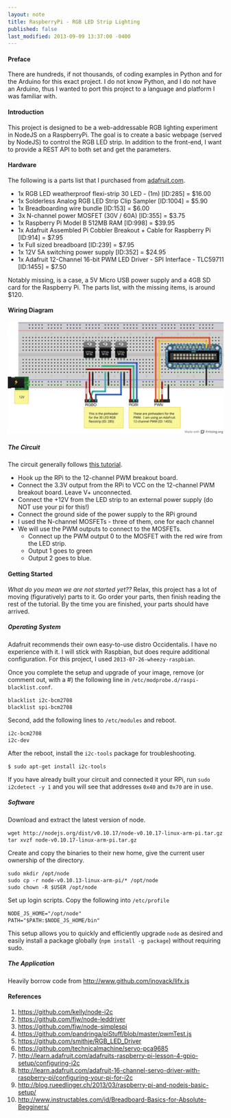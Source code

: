 ```yaml
---
layout: note
title: RaspberryPi - RGB LED Strip Lighting
published: false
last_modified: 2013-09-09 13:37:00 -0400
---
```


#### Preface

There are hundreds, if not thousands, of coding examples in Python and for the Arduino for this exact project.
I do not know Python, and I do not have an Arduino, thus I wanted to port this project to a language and platform
I was familiar with.

#### Introduction

This project is designed to be a web-addressable RGB lighting experiment in NodeJS on a RaspberryPi.  The goal is
to create a basic webpage (served by NodeJS) to control the RGB LED strip.  In addition to the front-end, I want
to provide a REST API to both set and get the parameters.

#### Hardware

The following is a parts list that I purchased from [adafruit.com](adafruit.com).

* 1x RGB LED weatherproof flexi-strip 30 LED - (1m) [ID:285] = $16.00
* 1x Solderless Analog RGB LED Strip Clip Sampler [ID:1004] = $5.90
* 1x Breadboarding wire bundle [ID:153] = $6.00
* 3x N-channel power MOSFET (30V / 60A) [ID:355] = $3.75
* 1x Raspberry Pi Model B 512MB RAM [ID:998] = $39.95
* 1x Adafruit Assembled Pi Cobbler Breakout + Cable for Raspberry Pi [ID:914] = $7.95
* 1x Full sized breadboard [ID:239] = $7.95
* 1x 12V 5A switching power supply [ID:352] = $24.95
* 1x Adafruit 12-Channel 16-bit PWM LED Driver - SPI Interface - TLC59711 [ID:1455] = $7.50

Notably missing, is a case, a 5V Micro USB power supply and a 4GB SD card for the Raspberry Pi.  The parts list,
with the missing items, is around $120.

#### Wiring Diagram

<img src="../img/rpiled.jpg">

##### The Circuit

The circuit generally follows [this tutorial](http://learn.adafruit.com/rgb-led-strips/usage).

* Hook up the RPi to the 12-channel PWM breakout board.
* Connect the 3.3V output from the RPi to VCC on the 12-channel PWM breakout board. Leave V+ unconnected.
* Connect the +12V from the LED strip to an external power supply (do NOT use your pi for this!)
* Connect the ground side of the power supply to the RPi ground
* I used the N-channel MOSFETs - three of them, one for each channel
* We will use the PWM outputs to connect to the MOSFETs.
  * Connect up the PWM output 0 to the MOSFET with the red wire from the LED strip.
  * Output 1 goes to green
  * Output 2 goes to blue.

#### Getting Started

_What do you mean we are not started yet??_  Relax, this project has a lot of moving (figuratively) parts to it.
Go order your parts, then finish reading the rest of the tutorial.  By the time you are finished, your parts
should have arrived.

##### Operating System

Adafruit recommends their own easy-to-use distro Occidentalis. I have no experience with it.  I will stick with
Raspbian, but does require additional configuration.  For this project, I used `2013-07-26-wheezy-raspbian`.

Once you complete the setup and upgrade of your image, remove (or comment out, with a #) the following line in
`/etc/modprobe.d/raspi-blacklist.conf`.

    blacklist i2c-bcm2708
    blacklist spi-bcm2708

Second, add the following lines to `/etc/modules` and reboot.

    i2c-bcm2708
    i2c-dev

After the reboot, install the `i2c-tools` package for troubleshooting.

    $ sudo apt-get install i2c-tools

If you have already built your circuit and connected it your RPi, run `sudo i2cdetect -y 1` and you will see
that addresses `0x40` and `0x70` are in use.

##### Software

Download and extract the latest version of node.

    wget http://nodejs.org/dist/v0.10.17/node-v0.10.17-linux-arm-pi.tar.gz
    tar xvzf node-v0.10.17-linux-arm-pi.tar.gz

Create and copy the binaries to their new home, give the current user ownership of the directory.

    sudo mkdir /opt/node
    sudo cp -r node-v0.10.13-linux-arm-pi/* /opt/node
    sudo chown -R $USER /opt/node

Set up login scripts. Copy the following into `/etc/profile`

    NODE_JS_HOME="/opt/node"
    PATH="$PATH:$NODE_JS_HOME/bin"

This setup allows you to quickly and efficiently upgrade `node` as desired and easily install a package
globally (`npm install -g package`) without requiring sudo.

##### The Application

Heavily borrow code from http://www.github.com/jnovack/lifx.js

#### References

1. https://github.com/kelly/node-i2c
1. https://github.com/fjw/node-leddriver
1. https://github.com/fjw/node-simplespi
1. https://github.com/pandringa/piStuff/blob/master/pwmTest.js
1. https://github.com/smithje/RGB_LED_Driver
1. https://github.com/technicalmachine/servo-pca9685
1. http://learn.adafruit.com/adafruits-raspberry-pi-lesson-4-gpio-setup/configuring-i2c
1. http://learn.adafruit.com/adafruit-16-channel-servo-driver-with-raspberry-pi/configuring-your-pi-for-i2c
1. http://blog.rueedlinger.ch/2013/03/raspberry-pi-and-nodejs-basic-setup/
1. http://www.instructables.com/id/Breadboard-Basics-for-Absolute-Begginers/
